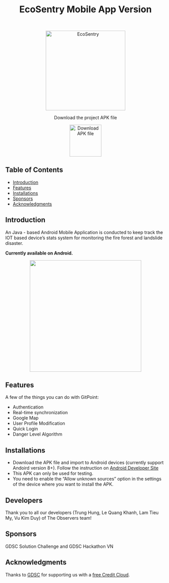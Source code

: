 <h1 align="center"> EcoSentry Mobile App Version </h1> <br>
<p align="center">
    <img alt="EcoSentry" title="GitPoint" src="https://imgur.com/7Cvhjlx.png" width="250">
</p>

<p align="center">
  Download the project APK file
</p>

<p align="center">
  <a href="https://itunes.apple.com/us/app/gitpoint/id1251245162?mt=8">
    <img alt="Download APK file" title="APK file" src="https://imgur.com/SRirDZe.png" width="100">
  </a>

<!-- START doctoc generated TOC please keep comment here to allow auto update -->
<!-- DON'T EDIT THIS SECTION, INSTEAD RE-RUN doctoc TO UPDATE -->
## Table of Contents

- [Introduction](#introduction)
- [Features](#features)
- [Installations](#installations)
- [Sponsors](#sponsors)
- [Acknowledgments](#acknowledgments)

<!-- END doctoc generated TOC please keep comment here to allow auto update -->

## Introduction

An Java - based Android Mobile Application is conducted to keep track the IOT based device’s stats system for monitoring the fire forest and landslide disaster.

**Currently available on Android.**

<p align="center">
  <img src = "https://imgur.com/yMd9mVO.png" width=350>
</p>

## Features

A few of the things you can do with GitPoint:

* Authentication 
* Real-time synchronization
* Google Map 
* User Profile Modification
* Quick Login
* Danger Level Algorithm

## Installations

- Download the APK file and import to Android devices (currently support Andoird version 8+). Follow the instruction on [Android Developer Site](https://developer.android.com/studio/debug/apk-debugger#:~:text=From%20the%20Android%20Studio%20Welcome,Click%20OK.)
- This APK can only be used for testing. 
- You need to enable the “Allow unknown sources” option in the settings of the device where you want to install the APK.

## Developers 

Thank you to all our developers (Trung Hung, Le Quang Khanh, Lam Tieu My, Vu Kim Duy) of The Observers team! 

## Sponsors 

GDSC Solution Challenge and GDSC Hackathon VN

## Acknowledgments

Thanks to [GDSC](https://developers.google.com/community/gdsc-solution-challenge) for supporting us with a [free Credit Cloud]([https://www.jetbrains.com/buy/opensource](https://developers.google.com/community/gdsc-solution-challenge)https://developers.google.com/community/gdsc-solution-challenge).

